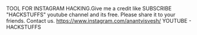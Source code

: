 TOOL FOR INSTAGRAM HACKING.Give me a credit like SUBSCRIBE "HACKSTUFFS" youtube channel and its free.
Please share it to your friends.
Contact us.
https://www.instagram.com/anantvisvesh/
YOUTUBE - HACKSTUFFS
